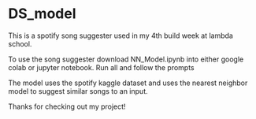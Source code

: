# DS_model

This is a spotify song suggester used in my 4th build week at lambda school.

To use the song suggester download NN_Model.ipynb into either google colab or jupyter notebook.
Run all and follow the prompts

The model uses the spotify kaggle dataset and uses the nearest neighbor model to suggest similar songs to an input.

Thanks for checking out my project!
